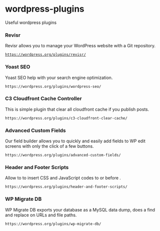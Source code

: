 # wordpress-plugins
Useful wordpress plugins

### Revisr 
Revisr allows you to manage your WordPress website with a Git repository.

[```https://wordpress.org/plugins/revisr/```](https://wordpress.org/plugins/revisr/?target=_blank)


### Yoast SEO
Yoast SEO help with your search engine optimization.

    https://wordpress.org/plugins/wordpress-seo/

### C3 Cloudfront Cache Controller
This is simple plugin that clear all cloudfront cache if you publish posts.

    https://wordpress.org/plugins/c3-cloudfront-clear-cache/

### Advanced Custom Fields
Our field builder allows you to quickly and easily add fields to WP edit screens with only the click of a few buttons.

    https://wordpress.org/plugins/advanced-custom-fields/

### Header and Footer Scripts
Allow to to insert CSS and JavaScript codes to <head> or before </body>.

    https://wordpress.org/plugins/header-and-footer-scripts/

### WP Migrate DB
WP Migrate DB exports your database as a MySQL data dump, does a find and replace on URLs and file paths.

    https://wordpress.org/plugins/wp-migrate-db/


